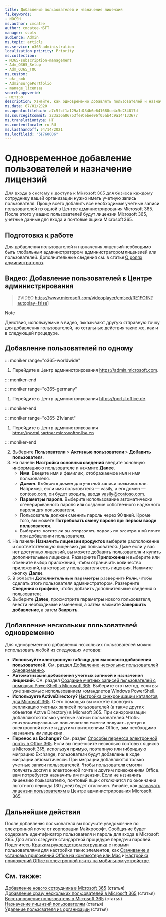```yaml
---
title: Добавление пользователей и назначение лицензий
f1.keywords:
- NOCSH
ms.author: cmcatee
author: cmcatee-MSFT
manager: scotv
audience: Admin
ms.topic: article
ms.service: o365-administration
localization_priority: Priority
ms.collection:
- M365-subscription-management
- Adm_O365_Setup
- Adm_O365_TOC
ms.custom:
- okr_smb
- AdminSurgePortfolio
- manage_licenses
search.appverid:
- MET150
description: Узнайте, как одновременно добавлять пользователей и назначать лицензии для Microsoft 365.
ms.date: 07/01/2020
ms.openlocfilehash: a7c5fcf1a129a1d434b6e641688ce4c5d234817d
ms.sourcegitcommit: 223a36a86753fe9cebee96f05ab4c9a144133677
ms.translationtype: HT
ms.contentlocale: ru-RU
ms.lasthandoff: 04/14/2021
ms.locfileid: "51760006"
---
```

# <a name="add-users-and-assign-licenses-at-the-same-time"></a>Одновременное добавление пользователей и назначение лицензий

Для входа в систему и доступа к [Microsoft 365 для бизнеса](https://www.microsoft.com/microsoft-365/business) каждому сотруднику вашей организации нужно иметь учетную запись пользователя. Проще всего добавить все необходимые учетные записи пользователей по одной в Центре администрирования Microsoft 365. После этого у ваших пользователей будут лицензии Microsoft 365, учетные данные для входа и почтовые ящики Microsoft 365.

## <a name="before-you-begin"></a>Подготовка к работе

Для добавления пользователей и назначения лицензий необходимо быть глобальным администратором, администратором лицензией или пользователей. Дополнительные сведения см. в статье [О ролях администраторов](../../admin/add-users/about-admin-roles.md).

## <a name="watch-add-users-in-the-admin-center"></a>Видео: Добавление пользователей в Центре администрирования

> [!VIDEO https://www.microsoft.com/videoplayer/embed/RE1FOfN?autoplay=false]

> [!NOTE]
> Действия, используемые в видео, показывают другую отправную точку для добавления пользователей, но остальные действия такие же, как и в следующей процедуре.

## <a name="add-users-one-at-a-time"></a>Добавление пользователей по одному

 ::: moniker range="o365-worldwide"

1. Перейдите в Центр администрирования <a href="https://go.microsoft.com/fwlink/p/?linkid=2024339" target="_blank">https://admin.microsoft.com</a>.

::: moniker-end

::: moniker range="o365-germany"

1. Перейдите в Центр администрирования <a href="https://go.microsoft.com/fwlink/p/?linkid=848041" target="_blank">https://portal.office.de</a>.

::: moniker-end

::: moniker range="o365-21vianet"

1. Перейдите в Центр администрирования <a href="https://go.microsoft.com/fwlink/p/?linkid=850627" target="_blank">https://portal.partner.microsoftonline.cn</a>.

::: moniker-end 

2. Выберите **Пользователи** > **Активные пользователи** > **Добавить пользователя**.
3. На панели **Настройка основных сведений** введите основную информацию о пользователе и нажмите **Далее**.
    - **Имя**. Введите имя и фамилию, отображаемое имя и имя пользователя.
    - **Домен**. Выберите домен для учетной записи пользователя. Например, если имя пользователя — vasily, а его домен —contoso.com, он будет входить, вводя vasily@contoso.com.
    - **Параметры пароля**. Выберите использование автоматически сгенерированного пароля или создание собственного надежного пароля для пользователя.
    - Пользователь должен сменить пароль через 90 дней. Кроме того, вы можете **Потребовать смену пароля при первом входе пользователя**.
    - Выберите, хотите ли вы отправлять пароль по электронной почте при добавлении пользователя.
4. На панели **Назначить лицензии продуктов** выберите расположение и соответствующую лицензию для пользователя. Даже если у вас нет доступных лицензий, вы можете добавить пользователя и купить дополнительные лицензии. Разверните **Приложения** и выберите или отмените выбор приложений, чтобы ограничить количество приложений, на которые у пользователя есть лицензия. Нажмите кнопку **Далее**.
5. В области **Дополнительные параметры** разверните **Роли**, чтобы сделать этого пользователя администратором. Разверните **Сведения о профиле**, чтобы добавить дополнительные сведения о пользователе.
6. Выберите **Далее**, просмотрите параметры нового пользователя, внести необходимые изменения, а затем нажмите **Завершить добавление**, а затем **Закрыть**.

## <a name="add-multiple-users-at-the-same-time"></a>Добавление нескольких пользователей одновременно

Для одновременного добавления нескольких пользователей можно использовать любой из следующих методов:

- **Используйте электронную таблицу для массового добавления пользователей.** См. раздел [Добавление нескольких пользователей одновременно](../../enterprise/add-several-users-at-the-same-time.md).
- **Автоматизация добавления учетных записей и назначения лицензий.** См. раздел [Создание учетных записей пользователей с помощью PowerShell в Microsoft 365](../../enterprise/create-user-accounts-with-microsoft-365-powershell.md). Выберите этот метод, если вы уже знакомы с использованием командлетов Windows PowerShell.
- **Используете ActiveDirectory?** [Настройка синхронизации каталогов для Microsoft 365](../../enterprise/set-up-directory-synchronization.md). С его помощью вы можете проводить репликацию учетных записей пользователей (а также других объектов Active Directory) в Microsoft 365. При синхронизации добавляются только учетные записи пользователей. Чтобы синхронизированные пользователи смогли получать доступ к электронной почте и другим приложениям Office, вам необходимо назначить им лицензии.
- **Перенос из Exchange?** См. раздел [Способы переноса электронной почты в Office 365](/Exchange/mailbox-migration/mailbox-migration). Если вы переносите несколько почтовых ящиков в Microsoft 365, используя прямую, поэтапную или гибридную миграцию Exchange, пользователи будут добавлены в ходе миграции автоматически. При миграции добавляются только учетные записи пользователей. Чтобы пользователи смогли получать доступ к электронной почте и другим приложениям Office, вам потребуется назначить им лицензии. Если не назначить лицензию пользователю, почтовый ящик отключится по окончании льготного периода (30 дней) будет отключен. Узнайте, как [назначать лицензии пользователям](../manage/assign-licenses-to-users.md) в Центре администрирования Microsoft 365.

## <a name="next-steps"></a>Дальнейшие действия

После добавления пользователя вы получите уведомление по электронной почте от корпорации Майкрософт. Сообщение будет содержать идентификатор пользователя и пароль для входа в Microsoft 365. Для этого следуйте стандартной процедуре передачи паролей. Поделитесь [Кратким руководством сотрудника](https://support.microsoft.com/office/b9700090-ce64-4046-ab92-ce8488a7bc0f) с новыми пользователями для настройки таких элементов, как [Скачивание и установка приложений Office на компьютере или Mac](https://support.microsoft.com/office/4414eaaf-0478-48be-9c42-23adc4716658) и [Настройка приложений Office и электронной почты на мобильном устройстве](https://support.microsoft.com/office/7dabb6cb-0046-40b6-81fe-767e0b1f014f).

## <a name="related-content"></a>См. также:

[Добавление нового сотрудника в Microsoft 365](add-new-employee.md) (статья)\
[Добавление сразу нескольких пользователей в Microsoft 365](../../enterprise/add-several-users-at-the-same-time.md) (статья)\
[Восстановление пользователя в Microsoft 365](restore-user.md) (статья)\
[Назначение лицензий пользователям](../manage/assign-licenses-to-users.md) (статья)\
[Удаление пользователя из организации](delete-a-user.md) (статья)
